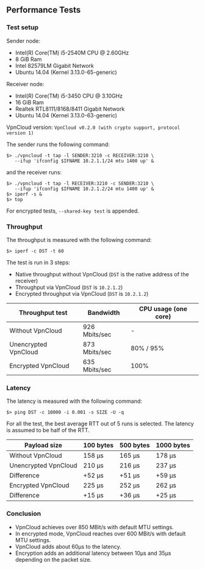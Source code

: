 Performance Tests
-----------------

### Test setup

Sender node:
  * Intel(R) Core(TM) i5-2540M CPU @ 2.60GHz
  * 8 GiB Ram
  * Intel 82579LM Gigabit Network
  * Ubuntu 14.04 (Kernel 3.13.0-65-generic)

Receiver node:
  * Intel(R) Core(TM) i5-3450 CPU @ 3.10GHz
  * 16 GiB Ram
  * Realtek RTL8111/8168/8411 Gigabit Network
  * Ubuntu 14.04 (Kernel 3.13.0-63-generic)

VpnCloud version: `VpnCloud v0.2.0 (with crypto support, protocol version 1)`

The sender runs the following command:

```
$> ./vpncloud -t tap -l SENDER:3210 -c RECEIVER:3210 \
   --ifup 'ifconfig $IFNAME 10.2.1.1/24 mtu 1400 up' &
```

and the receiver runs:

```
$> ./vpncloud -t tap -l RECEIVER:3210 -c SENDER:3210 \
   --ifup 'ifconfig $IFNAME 10.2.1.2/24 mtu 1400 up' &
$> iperf -s &
$> top
```

For encrypted tests, `--shared-key test` is appended.


### Throughput

The throughput is measured with the following command:

```
$> iperf -c DST -t 60
```

The test is run in 3 steps:
* Native throughput without VpnCloud (`DST` is the native address of the receiver)
* Throughput via VpnCloud (`DST` is `10.2.1.2`)
* Encrypted throughput via VpnCloud (`DST` is `10.2.1.2`)


| Throughput test      | Bandwidth     | CPU usage (one core) |
| -------------------- | ------------- | -------------------- |
| Without VpnCloud     | 926 Mbits/sec |  -                   |
| Unencrypted VpnCloud | 873 Mbits/sec | 80% / 95%            |
| Encrypted VpnCloud   | 635 Mbits/sec | 100%                 |


### Latency

The latency is measured with the following command:
```
$> ping DST -c 10000 -i 0.001 -s SIZE -U -q
```

For all the test, the best average RTT out of 5 runs is selected. The latency is
assumed to be half of the RTT.


| Payload size         | 100 bytes | 500 bytes | 1000 bytes |
| -------------------- | --------- | --------- | ---------- |
| Without VpnCloud     | 158 µs    | 165 µs    | 178 µs     |
| Unencrypted VpnCloud | 210 µs    | 216 µs    | 237 µs     |
| Difference           | +52 µs    | +51 µs    | +59 µs     |
| Encrypted VpnCloud   | 225 µs    | 252 µs    | 262 µs     |
| Difference           | +15 µs    | +36 µs    | +25 µs     |


### Conclusion

* VpnCloud achieves over 850 MBit/s with default MTU settings.
* In encrypted mode, VpnCloud reaches over 600 MBit/s with default MTU settings.
* VpnCloud adds about 60µs to the latency.
* Encryption adds an additional latency between 10µs and 35µs depending on the packet size.
